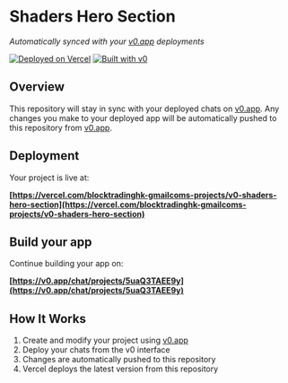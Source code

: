 # Shaders Hero Section

*Automatically synced with your [v0.app](https://v0.app) deployments*

[![Deployed on Vercel](https://img.shields.io/badge/Deployed%20on-Vercel-black?style=for-the-badge&logo=vercel)](https://vercel.com/blocktradinghk-gmailcoms-projects/v0-shaders-hero-section)
[![Built with v0](https://img.shields.io/badge/Built%20with-v0.app-black?style=for-the-badge)](https://v0.app/chat/projects/5uaQ3TAEE9y)

## Overview

This repository will stay in sync with your deployed chats on [v0.app](https://v0.app).
Any changes you make to your deployed app will be automatically pushed to this repository from [v0.app](https://v0.app).

## Deployment

Your project is live at:

**[https://vercel.com/blocktradinghk-gmailcoms-projects/v0-shaders-hero-section](https://vercel.com/blocktradinghk-gmailcoms-projects/v0-shaders-hero-section)**

## Build your app

Continue building your app on:

**[https://v0.app/chat/projects/5uaQ3TAEE9y](https://v0.app/chat/projects/5uaQ3TAEE9y)**

## How It Works

1. Create and modify your project using [v0.app](https://v0.app)
2. Deploy your chats from the v0 interface
3. Changes are automatically pushed to this repository
4. Vercel deploys the latest version from this repository
